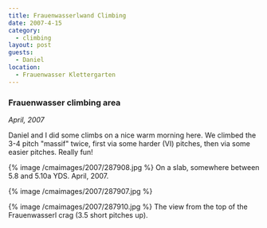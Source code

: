 ```yaml
---
title: Frauenwasserlwand Climbing
date: 2007-4-15
category:
  - climbing
layout: post
guests:
  - Daniel
location:
  - Frauenwasser Klettergarten
---
```


### Frauenwasser climbing area
_April, 2007_

Daniel and I did some climbs on a nice warm morning here. We climbed the 3-4 pitch "massif" twice, first via some harder (VI) pitches, then via some easier pitches. Really fun!

{% image /cmaimages/2007/287908.jpg %}
On a slab, somewhere between 5.8 and 5.10a YDS. April, 2007.

{% image /cmaimages/2007/287907.jpg %}

{% image /cmaimages/2007/287910.jpg %}
The view from the top of the Frauenwasserl crag (3.5 short pitches up).
